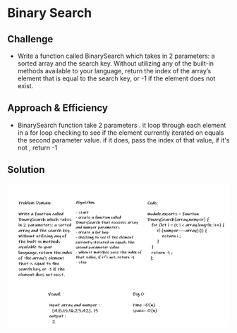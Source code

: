 # Binary Search


## Challenge
<!-- Description of the challenge -->
* Write a function called BinarySearch which takes in 2 parameters: a sorted array and the search key. Without utilizing any of the built-in methods available to your language, return the index of the array’s element that is equal to the search key, or -1 if the element does not exist.
## Approach & Efficiency
<!-- What approach did you take? Why? What is the Big O space/time for this approach? -->
* BinarySearch function take 2 parameters . it loop through each element in a for loop checking to see if the element currently iterated on equals the second parameter value. if it does, pass the index of that value, if it's not , return -1
## Solution
<!-- Embedded whiteboard image -->
![whiteboard-image](https://raw.githubusercontent.com/ahmadfrijat/data-structures-and-algorithms/master/img/binary-array.png)
